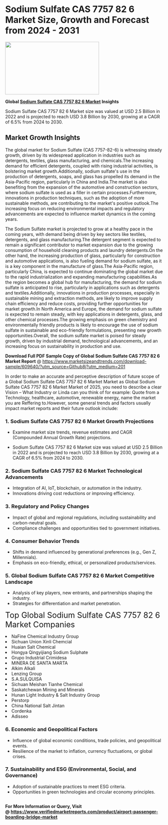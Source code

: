 <H1>Sodium Sulfate CAS 7757 82 6 Market Size, Growth and Forecast from 2024 - 2031</H1><img class="aligncenter size-medium wp-image-584254" src="https://thirdeyenews.in/wp-content/uploads/2024/09/Global-Market-Research-300x168.jpeg" alt="" width="300" height="168" /><p><strong>Global&nbsp;<a href="https://www.marketsizeandtrends.com/download-sample/609640/?utm_source=Github8j?utm_medium=201">Sodium Sulfate CAS 7757 82 6 Market</a> Insights</strong></p><p>Sodium Sulfate CAS 7757 82 6 Market size was valued at USD 2.5 Billion in 2022 and is projected to reach USD 3.8 Billion by 2030, growing at a CAGR of 6.5% from 2024 to 2030.</p><p><h2>Market Growth Insights</h2> <p>The global market for Sodium Sulfate (CAS 7757-82-6) is witnessing steady growth, driven by its widespread application in industries such as detergents, textiles, glass manufacturing, and chemicals.The increasing demand for efficient detergents, coupled with rising industrial activities, is bolstering market growth.Additionally, sodium sulfate's use in the production of detergents, soaps, and glass has propelled its demand in the Asia-Pacific region, particularly in China and India.The market is also benefiting from the expansion of the automotive and construction sectors, where sodium sulfate is used as a filler in certain processes.Furthermore, innovations in production techniques, such as the adoption of more sustainable methods, are contributing to the market's positive outlook.The increasing focus on reducing environmental impacts and regulatory advancements are expected to influence market dynamics in the coming years.</p> <p>The Sodium Sulfate market is projected to grow at a healthy pace in the coming years, with demand being driven by key sectors like textiles, detergents, and glass manufacturing.The detergent segment is expected to remain a significant contributor to market expansion due to the growing consumption of household cleaning products and laundry detergents.On the other hand, the increasing production of glass, particularly for construction and automotive applications, is also fueling demand for sodium sulfate, as it is a key component in the manufacture of glass.The Asia-Pacific region, particularly China, is expected to continue dominating the global market due to the rapid industrialization and expanding manufacturing capabilities.As the region becomes a global hub for manufacturing, the demand for sodium sulfate is anticipated to rise, particularly in applications such as detergents and textiles.Additionally, innovations in production processes, especially in sustainable mining and extraction methods, are likely to improve supply chain efficiency and reduce costs, providing further opportunities for market growth.In North America and Europe, the demand for sodium sulfate is expected to remain steady, with key applications in detergents, glass, and other chemical processes.The growing emphasis on green chemistry and environmentally friendly products is likely to encourage the use of sodium sulfate in sustainable and eco-friendly formulations, presenting new growth opportunities.Overall, the sodium sulfate market is poised for steady growth, driven by industrial demand, technological advancements, and an increasing focus on sustainability in production and use.</p> <p><span class=""><strong>Download Full PDF Sample Copy of Global Sodium Sulfate CAS 7757 82 6 Market Report</strong> @ <a href="https://www.marketsizeandtrends.com/download-sample/609640/?utm_source=Github8j?utm_medium=201" target="_blank">https://www.marketsizeandtrends.com/download-sample/609640/?utm_source=Github8j?utm_medium=201</a></span></p><p>In order to make an accurate and perceptive description of future scope of a Global&nbsp;Sodium Sulfate CAS 7757 82 6 Market Market as Global&nbsp;Sodium Sulfate CAS 7757 82 6 Market Market of 2025, you need to describe a clear Vision &ndash; What Industry or Linda can you think of for example: Quote from a Technology, healthcare, automotive, renewable energy, name the market you are Reffering to.However, some general trends and factors usually impact market reports and their future outlook include:</p><h3>1.&nbsp;<strong>Sodium Sulfate CAS 7757 82 6 Market Growth Projections</strong></h3><ul><li>Examine market size trends, revenue estimates and CAGR (Compounded Annual Growth Rate) projections.</li><li><p>Sodium Sulfate CAS 7757 82 6 Market size was valued at USD 2.5 Billion in 2022 and is projected to reach USD 3.8 Billion by 2030, growing at a CAGR of 6.5% from 2024 to 2030.</p></li></ul><h3>2.&nbsp;<strong>Sodium Sulfate CAS 7757 82 6 Market Technological Advancements</strong></h3><ul><li>Integration of AI, IoT, blockchain, or automation in the industry.</li><li>Innovations driving cost reductions or improving efficiency.</li></ul><h3>3.&nbsp;<strong>Regulatory and Policy Changes</strong></h3><ul><li>Impact of global and regional regulations, including sustainability and carbon-neutral goals.</li><li>Compliance challenges and opportunities tied to government initiatives.</li></ul><h3>4.&nbsp;<strong>Consumer Behavior Trends</strong></h3><ul><li>Shifts in demand influenced by generational preferences (e.g., Gen Z, Millennials).</li><li>Emphasis on eco-friendly, ethical, or personalized products/services.</li></ul><h3>5.&nbsp;<strong>Global Sodium Sulfate CAS 7757 82 6 Market Competitive Landscape</strong></h3><ul><li>Analysis of key players, new entrants, and partnerships shaping the industry.</li><li>Strategies for differentiation and market penetration.</li></ul><p data-pm-slice="1 1 []"><span style="color: inherit; font-family: inherit; font-size: 25px;">Top Global Sodium Sulfate CAS 7757 82 6 Market Companies</span></p><div class="" data-test-id=""><p><li>NaFine Chemical Industry Group</li><li> Sichuan Union Xinli Chemcial</li><li> Huaian Salt Chemical</li><li> Hongya Qingyijiang Sodium Sulphate</li><li> Grupo Industrial Crimidesa</li><li> MINERA DE SANTA MARTA</li><li> Alkim Alkali</li><li> Lenzing Group</li><li> S.A.SULQUISA</li><li> Sichuan Meishan Tianhe Chemical</li><li> Saskatchewan Mining and Minerals</li><li> Hunan Light Industry & Salt Industry Group</li><li> Perstorp</li><li> China National Salt Jintan</li><li> Cordenka</li><li> Adisseo</li></p></div><h3>6.&nbsp;<strong>Economic and Geopolitical Factors</strong></h3><ul><li>Influence of global economic conditions, trade policies, and geopolitical events.</li><li>Resilience of the market to inflation, currency fluctuations, or global crises.</li></ul><h3>7.&nbsp;<strong>Sustainability and ESG (Environmental, Social, and Governance)</strong></h3><ul><li>Adoption of sustainable practices to meet ESG criteria.</li><li>Opportunities in green technologies and circular economy principles.</li></ul><h2><strong style="font-size: 14px;">For More Information or Query, Visit @&nbsp;</strong><a style="background-color: #ffffff; font-size: 14px;" href="https://www.marketsizeandtrends.com/report/sodium-sulfate-cas-7757-82-6-market/" target="_blank">https://www.verifiedmarketreports.com/product/airport-passenger-boarding-bridge-market</a></h2>